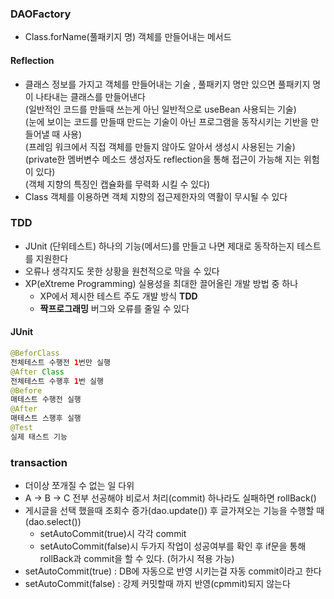 ### DAOFactory
* Class.forName(풀패키지 명) 객체를 만들어내는 메서드
#### Reflection
* 클래스 정보를 가지고 객체를 만들어내는 기술 , 풀패키지 명만 있으면 풀패키지 명이 나타내는 클래스를 만들어낸다  
(일반적인 코드를 만들때 쓰는게 아닌 일반적으로 useBean 사용되는 기술)  
(눈에 보이는 코드를 만들때 만드는 기술이 아닌 프로그램을 동작시키는 기반을 만들어낼 때 사용)  
(프레임 워크에서 직접 객체를 만들지 않아도 알아서 생성시 사용된는 기술)  
(private한 멤버변수 메소드 생성자도 reflection을 통해 접근이 가능해 지는 위험이 있다)  
(객체 지향의 특징인 캡슐화를 무력화 시킬 수 있다)  
* Class 객체를 이용하면 객체 지향의 접근제한자의 역활이 무시될 수 있다
### TDD
* JUnit (단위테스트) 하나의 기능(메서드)를 만들고 나면 제대로 동작하는지 테스트를 지원한다
* 오류나 생각지도 못한 상황을 원천적으로 막을 수 있다
* XP(eXtreme Programming) 실용성을 최대한 끌어올린 개발 방법 중 하나
  * XP에서 제시한 테스트 주도 개발 방식 **TDD**
  * **짝프로그래밍** 버그와 오류를 줄일 수 있다
#### JUnit
```java
@BeforClass
전체테스트 수행전 1번만 실행
@After Class
전체테스트 수행후 1번 실행
@Before
매테스트 수행전 실행
@After
매테스트 스행후 실행
@Test
실제 태스트 기능

```
### transaction
* 더이상 쪼개질 수 없는 일 다위
* A -> B -> C  전부 선공해야 비로서 처리(commit) 하나라도 실패하면 rollBack()
* 게시글을 선택 했을때 조회수 증가(dao.update()) 후 글가져오는 기능을 수행할 때 (dao.select())
  * setAutoCommit(true)시 각각 commit
  * setAutoCommit(false)시 두가지 작업이 성공여부를 확인 후 if문을 통해 rollBack과 commit을 할 수 있다. (허가시 적용 가능)
* setAutoCommit(true) : DB에 자동으로 반영 시키는걸 자동 commit이라고 한다
* setAutoCommit(false) : 강제 커밋할때 까지 반영(cpmmit)되지 않는다
